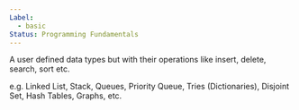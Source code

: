 ```yaml
---
Label:
  - basic
Status: Programming Fundamentals
---
```

A user defined data types but with their operations like insert, delete, search, sort etc.

e.g. Linked List, Stack, Queues, Priority Queue, Tries (Dictionaries), Disjoint Set, Hash Tables, Graphs, etc.